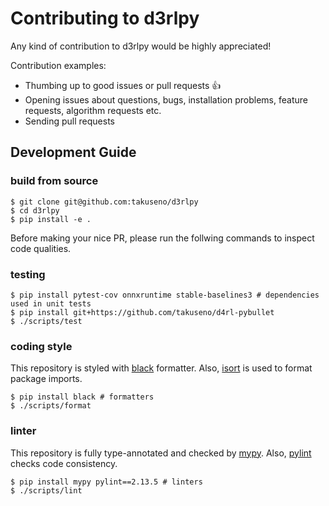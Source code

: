 # Contributing to d3rlpy

Any kind of contribution to d3rlpy would be highly appreciated!

Contribution examples:
- Thumbing up to good issues or pull requests :+1:
- Opening issues about questions, bugs, installation problems, feature requests, algorithm requests etc.
- Sending pull requests

## Development Guide

### build from source
```
$ git clone git@github.com:takuseno/d3rlpy
$ cd d3rlpy
$ pip install -e .
```

Before making your nice PR, please run the follwing commands to inspect code qualities.

### testing
```
$ pip install pytest-cov onnxruntime stable-baselines3 # dependencies used in unit tests
$ pip install git+https://github.com/takuseno/d4rl-pybullet
$ ./scripts/test
```

### coding style
This repository is styled with [black](https://github.com/psf/black) formatter.
Also, [isort](https://github.com/PyCQA/isort) is used to format package imports.
```
$ pip install black # formatters
$ ./scripts/format
```

### linter
This repository is fully type-annotated and checked by [mypy](https://github.com/python/mypy).
Also, [pylint](https://github.com/PyCQA/pylint) checks code consistency.
```
$ pip install mypy pylint==2.13.5 # linters
$ ./scripts/lint
```
